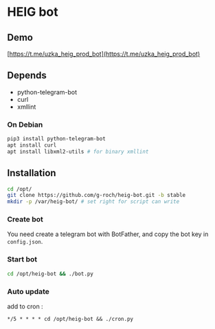 # HEIG bot
## Demo
[https://t.me/uzka_heig_prod_bot](https://t.me/uzka_heig_prod_bot)

## Depends
 - python-telegram-bot
 - curl
 - xmllint

### On Debian
```bash
pip3 install python-telegram-bot
apt install curl 
apt install libxml2-utils # for binary xmllint
```

## Installation

```bash
cd /opt/
git clone https://github.com/g-roch/heig-bot.git -b stable
mkdir -p /var/heig-bot/ # set right for script can write
```

### Create bot

You need create a telegram bot with BotFather, and copy
the bot key in `config.json`.

### Start bot

```bash
cd /opt/heig-bot && ./bot.py
```

### Auto update

add to cron :
```cron
*/5 * * * * cd /opt/heig-bot && ./cron.py
```
